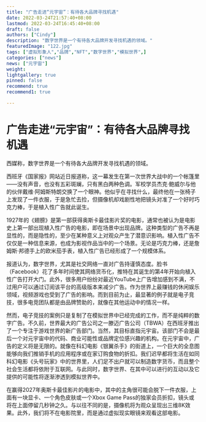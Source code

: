 ```yaml
---
title: "广告走进“元宇宙”：有待各大品牌寻找机遇"
date: 2022-03-24T21:57:40+08:00
lastmod: 2022-03-24T16:45:40+08:00
draft: false
authors: ["Cindy"]
description: "数字世界是一个有待各大品牌开发寻找机遇的领域。"
featuredImage: "122.jpg"
tags: ["虚拟形象人","品牌","NFT","数字世界","模拟世界",]
categories: ["news"]
news: ["元宇宙"]
weight: 
lightgallery: true
pinned: false
recommend: true
recommend1: true

---
```


# 广告走进“元宇宙”：有待各大品牌寻找机遇

西媒称，数字世界是一个有待各大品牌开发寻找机遇的领域。

西班牙《国家报》网站近日报道称，这一幕发生在第一次世界大战中的一个帐篷里——没有声音，也没有五彩斑斓，只有黑白两种色调。军校学员杰克·鲍威尔与他的伙伴戴维·阿姆斯特朗交换了一个眼神。他似乎在寻找什么，最终他在一张椅子上发现了一件衣服，于是急忙去捡，但摄像机却戏剧性地把镜头对准了一个好时巧克力棒，于是植入性广告就此诞生。

1927年的《翅膀》是第一部获得奥斯卡最佳影片奖的电影，通常也被认为是电影史上第一部出现植入性广告的电影，即在场景中出现品牌。这种类型的广告不再是显性的，而是隐性的，至少在某种意义上对观众产生了潜意识影响。植入性广告不仅仅是一种信息来源，也成为影视作品当中的一个场景。无论是巧克力棒，还是詹姆斯·邦德手上的欧米茄手表，植入性广告已经形成了一个规模体系。

报道认为，数字世界，尤其是社交网络一直对广告持谨慎态度。脸书（Facebook）花了多年时间使其网络货币化，推特在其诞生的第4年开始向植入性广告打开大门。此外，很多用户纷纷对最近YouTube上广告增加感到不满，不过用户可以通过订阅该平台的高级版本来减少广告。作为世界上最赚钱的休闲娱乐领域，视频游戏也受到了广告的影响。而到目前为止，最显著的例子就是电子竞技，很多电竞团队都是由品牌赞助的，就像在其他运动中的情况一样。

然而，电子竞技的案例只是复制了在模拟世界中已经完成的工作，而不是纯粹的数字广告。不久前，世界最大的广告公司之一滕迈广告公司（TBWA）在西班牙推出了一个专注于游戏世界的新广告部门。当然，其目标直指元宇宙。该部门不会是最后一个对元宇宙中的代码、商业可能性或品牌定位感兴趣的机构。在元宇宙中，广告的定义将是无限的。就像在科幻电影《银翼杀手》的街道上，一个巨大的全息图能够向我们推销手机的应用程序或在家订购食物的折扣。我们迟早都将生活在如同科幻电影《头号玩家》中的世界里，人们足不出户就可以制造数字货币，而且整个社会生活都将依附于互联网。与此同时，数字世界、在其中可以进行的互动以及它提供的可能性将逐渐渗透到模拟世界中。

在赢得2027年奥斯卡最佳影片的电影中，其中的主角很可能会脱下一件衣服，上面有一块显卡、一个角色皮肤或一个Xbox Game Pass的独家会员折扣，镜头或将在上面停留几秒钟之久。与以往不同的是，摄像机将为观众呈现出三维8K效果。此外，我们将不在电影院里，而是通过虚拟现实眼镜来观看这部电影。